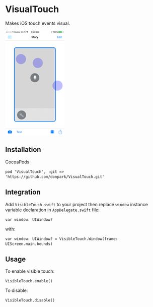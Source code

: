 # VisualTouch

Makes iOS touch events visual.

![Visualized multi-touch events](screenshot.png)

## Installation

CocoaPods

	pod 'VisualTouch', :git => 'https://github.com/donpark/VisualTouch.git'

## Integration

Add `VisibleTouch.swift` to your project then replace `window` instance variable declaration in `AppDelegate.swift` file:

    var window: UIWindow?
    
with:

    var window: UIWindow? = VisibleTouch.Window(frame: UIScreen.main.bounds)

## Usage

To enable visible touch:

    VisibleTouch.enable()

To disable:

    VisibleTouch.disable()
